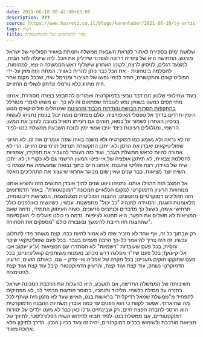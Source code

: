 ```yaml
---
date: 2021-06-10 08:42:00+03:00
description: ???
source: https://www.haaretz.co.il/blogs/karenhaber/2021-06-10/ty-article/0000017f-f8d9-ddde-abff-fcfdc99a0000
tags: דעות
title: אזור הדמדומים של הדמוקטטורה
---
```


שלושה ימים בספירה לאחור לקראת השבעת ממשלה והמתח באוויר הפוליטי של ישראל מורגש. התחושה היא של ציפייה דרוכה לגפרור שידליק את הכל. לזה שיעלה להר הבית, למצעד דגלים, לניסיון לרצח, לקונץ האחרון שישלוף ראש הממשלה היוצא, למהומות, להסלמה ביטחונית - את הכל כבר ניתן להריח באוויר. המתח הזה מוזן על-ידי הפוליטיקאים והתקשורת, חודר לנימי נפשו של הציבור ומנרמל שיח, שבכל מקום אחר היה מתויג כלא נורמלי ונדחק לשוליים ההזויים. 

בעוד שחילופי שלטון הם דבר טבעי בדמוקרטיה ואמורים להתבצע בצורה מסודרת, אנחנו מתייחסים כמעט בשוויון נפש לעובדה שפתאום זה לא כך. יש משהו לגמרי מטורלל [בהתקפות חסרות הבושה ונעדרות הכבוד וההגינות](/news/politi/2021-06-08/ty-article/0000017f-df1e-df7c-a5ff-df7e9f210000) שמנהלים פוליטיקאים מגוש הימין-חרדים בדרך אל ספסלי האופוזיציה. כולם מפחדים ממה יכול בנימין נתניהו לעשות בניסיון האחרון לשמור על כסאו, תוהים אם רעייתו תואיל בטובה לעזוב את המעון הרשמי, ומגלגלים רעיונות כיצד יגיבו אנשי ימין לנוכח השבעת ממשלת בנט-לפיד. 

זה לא נראה ולא נשמע כמו דמוקרטיה ולא משנה באיזו שפה אומרים את זה. לא הגיוני שפוליטיקאים יאבדו את הרסן ולא ייתכן התקשורת תנרמל תרחישים הזויים. הרי לא אמורה להיות לראש ממשלת מעבר, ועוד כזה העומד להעביר את תפקידו, אופציות להסלמה צבאית; לא תיתכן אופציה של אי-פינוי המעון הרשמי גם לא כקוריוז; לא ייתכן שיח של בגידה, רצח פוליטי וגזענות. אנחנו חיים בתוך נבואה שמגשימה את עצמה כי השיח יוצר מציאות. כבר שנים שאין שום מבוגר אחראי שיעצור את התהליכים האלה. 

אל המצב הזה הרגילו אותנו. נתניהו ניווט שנים לתוך אובדן החושים הזה והוציא אותנו ממחוזות הרעיון הדמוקרטי למקום הכלאיים המכונה "דמוקטטורה". באזור הדמדומים הזה תהליכים דמוקרטיים מתנוונים, ההבנה הפוליטית מצטמצמת, המציאות דיכוטומית, הלאומנות חוגגת, והסגידה למנהיג "כל יכול" מתפשטת. עכשיו, כשהשיח באולפנים כולל תרחישי אימה, כשעל כך מדברים וכותבים פרשנים, כשזה העיסוק התמידי, נדמה שאם המציאות לא תשלים את הפער, היא תחטא לציפיות. נדמה כי כולנו פועלים לי האקסיומה שההצגה הזו חייבת להימשך ובעבורה כולם "מספקים את הסחורה". 

רק שבתוך כל זה, אף אחד לא מזכיר שזה לא אמור להיות ככה. קצת מאוחר מדי להתלונן עכשיו. זה היה צריך להיאמר כל-כך הרבה פעמים בעבר. בכל פעם שפוליטיקאי שיקר והסית; בכל פעם שעובדות "רשמיות" לא הסתדרו עם המציאות (ע"ע יעקוב אבו אל-קיעאן); בכל פעם שיו"ר מפלגה דרש מכתב נאמנות משותפים קואליציוניים; בכל פעם שחוקקו חוקים גזעניים; בכל מקרה של אפליה ואי-צדק – שם, באותם רגעים, הרעיון הדמוקרטי נשחק, עוד קצת ועוד קצת, והרעיון הדמוקטטורי קיבל עוד קצת ועוד קצת לגיטימציה. 

חשיבותה של הממשלה החדשה, אם תושבע, היא להעלות את הרכבת המכונה ישראל בחזרה על מסילה כלשהי. הליכוד ותומכיו, בחוסר מודעות מכמיר לב, לא מפסיקים להפחיד מ"ממשלת שמאל רדיקלית" בראשות בנט, האיש שעד לא מזמן היה שותף לכל מה שתיארתי. אפשר לקוות כי הוא הפנים עד כמה אובדן תשתיות ההבנה הדמוקרטית הוא הרסני לחברה חפצת חיים, רק שבינתיים גדלו כאן כבר לא מעט ילדים על יסודות דמוקטטוריים. אם ממשלת בנט-לפיד תביא לחידוש השיח הפלורליסטי, לתיווך של מציאות מורכבת ולשימוש בכלים דמוקרטיים, יהיה זה צעד בכיוון הנכון. הדרך לתיקון מלא ארוכה מאוד.
